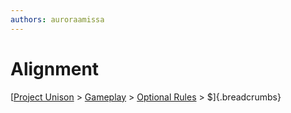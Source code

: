 ```yaml
---
authors: auroraamissa
---
```


# Alignment
[[Project Unison]() > [Gameplay]() > [Optional Rules]() > $]{.breadcrumbs}
